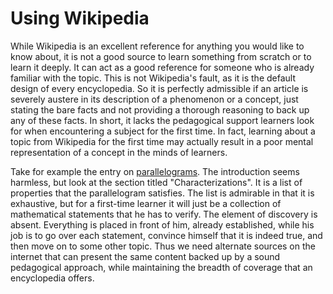 # Using Wikipedia

While Wikipedia is an excellent reference for anything you would like to know about, it is not a good source to learn something from scratch or to learn it deeply. It can act as a good reference for someone who is already familiar with the topic. This is not Wikipedia's fault, as it is the default design of every encyclopedia. So it is perfectly admissible if an article is severely austere in its description of a phenomenon or a concept, just stating the bare facts and not providing a thorough reasoning to back up any of these facts. In short, it lacks the pedagogical support learners look for when encountering a subject for the first time. In fact, learning about a topic from Wikipedia for the first time may actually result in a poor mental representation of a concept in the minds of learners.

Take for example the entry on <a href="https://en.wikipedia.org/wiki/Parallelogram" target="blank">parallelograms</a>. The introduction seems harmless, but look at the section titled "Characterizations". It is a list of properties that the parallelogram satisfies. The list is admirable in that it is exhaustive, but for a first-time learner it will just be a collection of mathematical statements that he has to verify. The element of discovery is absent. Everything is placed in front of him, already established, while his job is to go over each statement, convince himself that it is indeed true, and then move on to some other topic. Thus we need alternate sources on the internet that can present the same content backed up by a sound pedagogical approach, while maintaining the breadth of coverage that an encyclopedia offers.

